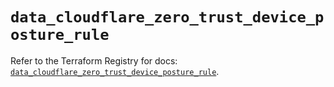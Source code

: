 # `data_cloudflare_zero_trust_device_posture_rule`

Refer to the Terraform Registry for docs: [`data_cloudflare_zero_trust_device_posture_rule`](https://registry.terraform.io/providers/cloudflare/cloudflare/5.6.0/docs/data-sources/zero_trust_device_posture_rule).
